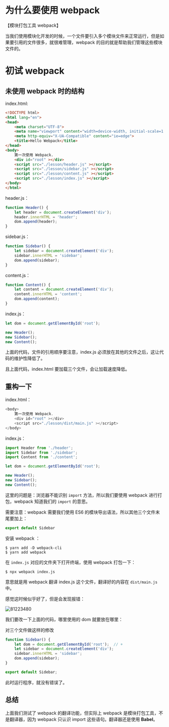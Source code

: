 # 为什么要使用 webpack

【模块打包工具 webpack】

当我们使用模块化开发的时候，一个文件要引入多个模块文件来正常运行，但是如果要引用的文件很多，就很难管理，webpack 的目的就是帮助我们管理这些模块文件的。

# 初试 webpack

## 未使用 webpack 时的结构

index.html:

```html
<!DOCTYPE html>
<html lang="en">
<head>
    <meta charset="UTF-8">
    <meta name="viewport" content="width=device-width, initial-scale=1.0">
    <meta http-equiv="X-UA-Compatible" content="ie=edge">
    <title>Hello Webpack</title>
</head>
<body>
    第一次使用 Webpack.
    <div id="root" ></div>
    <script src="./lesson/header.js" ></script>
    <script src="./lesson/sidebar.js" ></script>
    <script src="./lesson/content.js" ></script>
    <script src="./lesson/index.js" ></script>
</body>
</html>
```

header.js：

```js
function Header() {
    let header = document.createElement('div');
    header.innerHTML = 'header';
    dom.append(header);
}
```

sidebar.js：

```js
function Sidebar() {
    let sidebar = document.createElement('div');
    sidebar.innerHTML = 'sidebar';
    dom.append(sidebar);
}
```

content.js：

```js
function Content() {
    let content = document.createElement('div');
    content.innerHTML = 'content';
    dom.append(content);
}
```

index.js：

```js
let dom = document.getElementById('root');

new Header();
new Sidebar();
new Content();
```

上面的代码，文件的引用顺序要注意，index.js 必须放在其他的文件之后，这让代码的维护性降低了。

且上面代码，index.html 要加载三个文件，会让加载速度降低。

## 重构一下

index.html：

```js
<body>
    第一次使用 Webpack.
    <div id="root" ></div>
    <script src="./lesson/dist/main.js" ></script>
</body>
```

index.js：

```js
import Header from './header';
import Sidebar from './sidebar';
import Content from './content';

let dom = document.getElementById('root');

new Header();
new Sidebar();
new Content();
```

这里的问题是：浏览器不能识别 `import` 方法，所以我们要使用 webpack 进行打包，webpack 知道我们的 `import` 的意思。

需要注意：webpack 需要我们使用 ES6 的模块导出语法，所以其他三个文件末尾要加上：

```js
export default Sidebar
```

安装 webpack ：

```shell
$ yarn add -D webpack-cli
$ yarn add webpack
```

在 `index.js` 对应的文件夹下打开终端，使用 webpack 打包一下：

```shell
$ npx webpack index.js
```

意思就是用 webpack 翻译 index.js 这个文件，翻译好的内容在 `dist/main.js` 中。

感觉这时候似乎好了，但是会发现报错：

![81223480](http://free-en-01.oss.tusy.xyz/2020122/4606-khkvje.vya8.png)

我们要改一下上面的代码，哪里使用的 dom 就要放在哪里：

对三个文件做这样的修改

```js
function Sidebar() {
    let dom = document.getElementById('root');  // +
    let sidebar = document.createElement('div');
    sidebar.innerHTML = 'sidebar';
    dom.append(sidebar);
}

export default Sidebar;
```

此时运行程序，就没有错误了。

## 总结

上面我们测试了 webpack 的翻译功能，但实际上 webpack 是模块打包工具，不是翻译器，因为 webpack 只认识 import 这些语句。翻译器还是使用 **Babel**。

